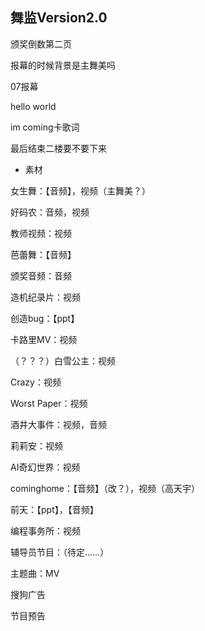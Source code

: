 ## 舞监Version2.0

颁奖倒数第二页

报幕的时候背景是主舞美吗

07报幕

hello world

im coming卡歌词

最后结束二楼要不要下来





+ 素材

女生舞：【音频】，视频（主舞美？）

好码农：音频，视频

教师视频：视频

芭蕾舞：【音频】

颁奖音频：音频

造机纪录片：视频

创造bug：【ppt】

卡路里MV：视频

（？？？）白雪公主：视频

Crazy：视频

Worst Paper：视频

酒井大事件：视频，音频

莉莉安：视频

AI奇幻世界：视频

cominghome：【音频】（改？），视频（高天宇）

前天：【ppt】，【音频】

编程事务所：视频

辅导员节目：（待定……）

主题曲：MV





搜狗广告

节目预告





